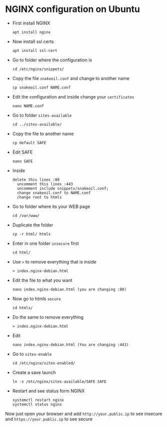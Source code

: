 # NGINX configuration on Ubuntu
- First install NGINX

      apt install nginx
- Now install ssl certs

      apt install ssl-cert
- Go to folder where the configuration is

      cd /etc/nginx/snippets/
- Copy the file `snakeoil.conf` and change to another name

      cp snakeoil.conf NAME.conf
- Edit the configuration and inside change your `certificates`

      nano NAME.conf
- Go to folder `sites-available`
      
      cd ../sites-available/
- Copy the file to another name

      cp default SAFE
- Edit SAFE

      nano SAFE
- Inside	
  
      delete this lines :80
	    uncomment this lines :443
	    uncomment include snippets/snakeoil.conf;
	    change snakeoil.conf to NAME.conf
	    change root to htmls
- Go to folder where its your WEB page

      cd /var/www/
- Duplicate the folder

      cp -r html/ htmls
- Enter in one folder `insecure` first

      cd html/
- Use `>` to remove everything that is inside

      > index.nginx-debian.html
- Edit the file to what you want

      nano index.nginx-debian.html (you are changing :80)
- Now go to htmls `secure`
      
      cd htmls/
- Do the same to remove everything

      > index.nginx-debian.html
- Edit

      nano index.nginx-debian.html (You are changing :443)
- Go to `sites-enable`

      cd /etc/nginx/sites-enabled/
- Create a save launch

      ln -s /etc/nginx/sites-available/SAFE SAFE
- Restart and see status form NGINX
      
      systemctl restart nginx
      systemctl status nginx
Now just open your browser and add `http://your.public.ip` to see insecure and `https://your.public.ip` to see secure     
